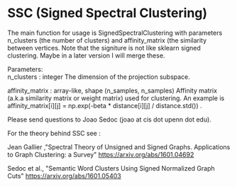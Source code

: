 # SSC (Signed Spectral Clustering)

The main function for usage is SignedSpectralClustering with parameters n_clusters (the number of clusters) and affinity_matrix (the similarity between vertices. Note that the signiture is not like sklearn signed clustering.
Maybe in a later version I will merge these.

Parameters:      
n_clusters : integer
           The dimension of the projection subspace.

affinity_matrix : array-like, shape (n_samples, n_samples)
                Affinity matrix (a.k.a similarity matrix or weight matrix) used for clustering.
                An example is affinity_matrix[i][j] = np.exp(-beta * distance[i][j] / distance.std()) .

Please send questions to Joao Sedoc (joao at cis dot upenn dot edu).
 

For the theory behind SSC see :

Jean Gallier ,"Spectral Theory of Unsigned and Signed Graphs. Applications to Graph Clustering: a Survey" https://arxiv.org/abs/1601.04692

Sedoc et al., "Semantic Word Clusters Using Signed Normalized Graph Cuts" https://arxiv.org/abs/1601.05403
    

